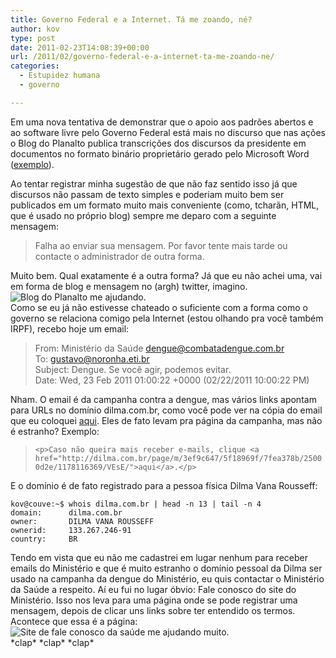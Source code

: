 ```yaml
---
title: Governo Federal e a Internet. Tá me zoando, né?
author: kov
type: post
date: 2011-02-23T14:08:39+00:00
url: /2011/02/governo-federal-e-a-internet-ta-me-zoando-ne/
categories:
  - Estupidez humana
  - governo

---
```

Em uma nova tentativa de demonstrar que o apoio aos padrões abertos e ao software livre pelo Governo Federal está mais no discurso que nas ações o Blog do Planalto publica transcrições dos discursos da presidente em documentos no formato binário proprietário gerado pelo Microsoft Word ([exemplo][1]).

Ao tentar registrar minha sugestão de que não faz sentido isso já que discursos não passam de texto simples e poderiam muito bem ser publicados em um formato muito mais conveniente (como, tcharãn, HTML, que é usado no próprio blog) sempre me deparo com a seguinte mensagem:

> Falha ao enviar sua mensagem. Por favor tente mais tarde ou contacte o administrador de outra forma. 

Muito bem. Qual exatamente é a outra forma? Já que eu não achei uma, vai em forma de blog e mensagem no (argh) twitter, imagino.  
![Blog do Planalto me ajudando.][2]  
Como se eu já não estivesse chateado o suficiente com a forma como o governo se relaciona comigo pela Internet (estou olhando pra você também IRPF), recebo hoje um email:

> From: Ministério da Saúde <dengue@combatadengue.com.br>  
> To: gustavo@noronha.eti.br  
> Subject: Dengue. Se você agir, podemos evitar.  
> Date: Wed, 23 Feb 2011 01:00:22 +0000 (02/22/2011 10:00:22 PM)

Nham. O email é da campanha contra a dengue, mas vários links apontam para URLs no domínio dilma.com.br, como você pode ver na cópia do email que eu coloquei [aqui][3]. Eles de fato levam pra página da campanha, mas não é estranho? Exemplo: 

> `<p>Caso não queira mais receber e-mails, clique <a href="http://dilma.com.br/page/m/3ef9c647/5f18969f/7fea378b/25000d2e/1178116369/VEsE/">aqui</a>.</p>`

E o domínio é de fato registrado para a pessoa física Dilma Vana Rousseff:  

```
kov@couve:~$ whois dilma.com.br | head -n 13 | tail -n 4
domain:      dilma.com.br
owner:       DILMA VANA ROUSSEFF
ownerid:     133.267.246-91
country:     BR
```

Tendo em vista que eu não me cadastrei em lugar nenhum para receber emails do Ministério e que é muito estranho o domínio pessoal da Dilma ser usado na campanha da dengue do Ministério, eu quis contactar o Ministério da Saúde a respeito. Aí eu fui no lugar óbvio: Fale conosco do site do Ministério. Isso nos leva para uma página onde se pode registrar uma mensagem, depois de clicar uns links sobre ter entendido os termos. Acontece que essa é a página:  
![Site de fale conosco da saúde me ajudando muito.][4]  
\*clap\* \*clap\* \*clap\*

 [1]: http://www.imprensa.planalto.gov.br/exec/inf_detalhehora.cfm?cod=77326
 [2]: http://kov.eti.br/~kov/govnet/bpfail.png
 [3]: http://kov.eti.br/~kov/govnet/dengue.mbox
 [4]: http://kov.eti.br/~kov/govnet/saudefail.png